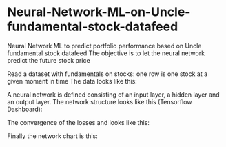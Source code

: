 # Neural-Network-ML-on-Uncle-fundamental-stock-datafeed
Neural Network ML to predict portfolio performance based on Uncle fundamental stock datafeed
The objective is to let the neural network predict the future stock price

Read a dataset with fundamentals on stocks: one row is one stock at a given moment in time
The data looks like this:

A neural network is defined consisting of an input layer, a hidden layer and an output layer.
The network structure looks like this (Tensorflow Dashboard):


The convergence of the losses and looks like this:

Finally the network chart is this:
